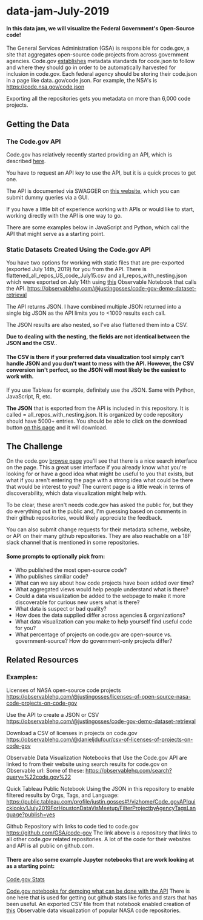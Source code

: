 # data-jam-July-2019

#### In this data jam, we will visualize the Federal Government's Open-Source code!

The General Services Administration (GSA) is responsible for code.gov, a site that aggregates open-source code projects from across government agencies. Code.gov <a href="https://www.code.gov/about/compliance/inventory-code">establishes</a> metadata standards for code.json to follow and where they should go in order to be automatically harvested for inclusion in code.gov. Each federal agency should be storing their code.json in a page like data.<agency name>.gov/code.json. For example, the NSA's is https://code.nsa.gov/code.json 

Exporting all the repositories gets you metadata on more than 6,000 code projects.

## Getting the Data

### The Code.gov API
Code.gov has relatively recently started providing an API, which is described <a href="https://developers.code.gov/basics.html"> here</a>.

You have to request an API key to use the API, but it is a quick proces to get one.

The API is documented via SWAGGER on <a href="https://api.code.gov/docs/#/repo/get_repos">this website</a>, which you can submit dummy queries via a GUI. 

If you have a little bit of experience working with APIs or would like to start, working directly with the API is one way to go.

There are some examples below in JavaScript and Python, which call the API that might serve as a starting point.

### Static Datasets Created Using the Code.gov API
You have two options for working with static files that are pre-exported  (exported July 14th, 2019) for you from the API. There is flattened_all_repos_US_code_July15.csv and all_repos_with_nesting.json which were exported on July 14th using <a href="https://observablehq.com/@justingosses/code-gov-demo-dataset-retrieval">this</a> Observable Notebook that calls the API.
https://observablehq.com/@justingosses/code-gov-demo-dataset-retrieval

The API returns JSON. I have combined multiple JSON returned into a single big JSON as the API limits you to <1000 results each call. 

The JSON results are also nested, so I've also flattened them into a CSV. 

<b>Due to dealing with the nesting, the fields are not identical between the JSON and the CSV.</b>.

#### The CSV is there if your preferred data visualization tool simply can't handle JSON and you don't want to mess with the API. However, the CSV conversion isn't perfect, so the JSON will most likely be the easiest to work with. 

If you use Tableau for example, definitely use the JSON. Same with Python, JavaScript, R, etc.

<b>The JSON</b> that is exported from the API is included in this repository. It is called = all_repos_with_nesting.json. It is organized by code repository should have 5000+ entries. You should be able to click on the download button <a href="https://github.com/houstondatavis/data-jam-July-2019/blob/master/all_repos_with_nesting.json"> on this page</a> and it will download.

## The Challenge
On the code.gov <a href="https://www.code.gov/browse-projects?page=1&size=10&sort=data_quality">browse page</a> you'll see that there is a nice search interface on the page. This a great user interface if you already know what you're looking for or have a good idea what might be useful to you that exists, but what if you aren't entering the page with a strong idea what could be there that would be interest to you? The current page is a little weak in terms of discoverability, which data visualization might help with.

To be clear, these aren't needs code.gov has asked the public for, but they do everything out in the public and, I'm guessing based on comments in their github repositories, would likely appreciate the feedback. 

You can also submit change requests for their metadata scheme, website, or API on their many github repositories. They are also reachable on a 18F slack channel that is mentioned in some repositories. 

#### Some prompts to optionally pick from:
- Who published the most open-source code?
- Who publishes similiar code?
- What can we say about how code projects have been added over time?
- What aggregated views would help people understand what is there? 
- Could a data visualization be added to the webpage to make it more discoverable for curious new users what is there?
- What data is suspect or bad quality?
- How does the data supplied differ across agencies & organizations?
- What data visualization can you make to help yourself find useful code for you?
- What percentage of projects on code.gov are open-source vs. government-source? How do government-only projects differ?


## Related Resources

### Examples:
Licenses of NASA open-source code projects
https://observablehq.com/@justingosses/licenses-of-open-source-nasa-code-projects-on-code-gov

Use the API to create a JSON or CSV
https://observablehq.com/@justingosses/code-gov-demo-dataset-retrieval

Download a CSV of licenses in projects on code.gov
https://observablehq.com/@danieljdufour/csv-of-licenses-of-projects-on-code-gov

Observable Data Visualization Notebooks that Use the Code.gov API are linked to from their website using search results for code.gov on Observable url:
Some of these: https://observablehq.com/search?query=%22code.gov%22

Quick Tableau Public Notebook Using the JSON in this repository to enable filtered results by Orgs, Tags, and Language: https://public.tableau.com/profile/justin.gosses#!/vizhome/Code_govAPIquicklookv1July2019ForHoustonDataVisMeetup/FilterProjectbyAgencyTagsLanguage?publish=yes

Github Repository with links to code tied to code.gov
https://github.com/GSA/code-gov
The link above is a repository that links to all other code.gov related repositories. A lot of the code for their websites and API is all public on github.com.

#### There are also some example Jupyter notebooks that are work looking at as a starting point:
 
<a href="https://github.com/GSA/code-gov-stats">Code.gov Stats</a>

<a href="https://github.com/GSA/code-gov-stats-jupyter-notebook"> Code.gov notebooks for demoing what can be done with the API</a> There is one here that is used for getting out github stats like forks and stars that has been useful. An exported CSV file from that notebook enabled creation of <a href="https://observablehq.com/@justingosses/public-engagement-with-nasas-open-source-code-projects-on-g">this</a> Observable data visualization of popular NASA code repositories. 

